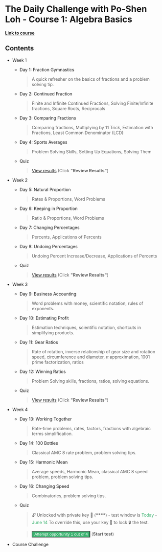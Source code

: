 # The Daily Challenge with Po-Shen Loh - Course 1: Algebra Basics

**[Link to course](https://daily.poshenloh.com/courses/1-algebra-basics)**

## Contents

-   Week 1

    -   Day 1: Fraction Gymnastics
        > A quick refresher on the basics of fractions and a problem solving tip.
    -   Day 2: Continued Fraction
        > Finite and Infinite Continued Fractions, Solving Finite/Infinite fractions, Square Roots, Reciprocals
    -   Day 3: Comparing Fractions
        > Comparing fractions, Multiplying by $11$ Trick, Estimation with Fractions, Least Common Denominator (LCD)
    -   Day 4: Sports Averages
        > Problem Solving Skills, Setting Up Equations, Solving Them
    -   Quiz
        > [View results](https://expii.onlinetests.app/assess.aspx?a=U1&guid=D700CB55C64E4FC7825C4781EC378D68) (Click **"Review Results"**)

-   Week 2

    -   Day 5: Natural Proportion
        > Rates & Proportions, Word Problems
    -   Day 6: Keeping in Proportion
        > Ratio & Proportions, Word Problems
    -   Day 7: Changing Percentages
        > Percents, Applications of Percents
    -   Day 8: Undoing Percentages
        > Undoing Percent Increase/Decrease, Applications of Percents
    -   Quiz
        > [View results](https://expii.onlinetests.app/assess.aspx?a=U1&guid=985B0C734C9D42C9BB128E74443FA447) (Click **"Review Results"**)

-   Week 3

    -   Day 9: Business Accounting
        > Word problems with money, scientific notation, rules of exponents.
    -   Day 10: Estimating Profit
        > Estimation techniques, scientific notation, shortcuts in simplifying products.
    -   Day 11: Gear Ratios
        > Rate of rotation, inverse relationship of gear size and rotation speed, circumference and diameter, $\pi$ approximation, $1001$ prime factorization, ratios
    -   Day 12: Winning Ratios
        > Problem Solving skills, fractions, ratios, solving equations.
    -   Quiz
        > [View results](https://expii.onlinetests.app/assess.aspx?a=U1&guid=BB40270BF8694EC7B1933DCA7C0C6ACC) (Click **"Review Results"**)

-   Week 4

    -   Day 13: Working Together
        > Rate-time problems, rates, factors, fractions with algebraic terms simplification.
    -   Day 14: $100$ Bottles
        > Classical AMC 8 rate problem, problem solving tips.
    -   Day 15: Harmonic Mean
        > Average speeds, Harmonic Mean, classical AMC 8 speed problem, problem solving tips.
    -   Day 16: Changing Speed
        > Combinatorics, problem solving tips.
    -   Quiz

        > 🔓 Unlocked with private key 🔑 (******\*\*\*\*******) - test window is <span style="color:mediumseagreen">Today</span> - <span style="color:mediumseagreen">June 14</span> To override this, use your key 🔑 to lock 🔒 the test.

        > <a href="https://expii.onlinetests.app/assess.aspx?id=M1W4ALGEBRA" target="_blank"><button style="background: mediumseagreen; color:#fff">Attempt opportunity 1 out of 4</button></a> (**Start test**)

        <!-- > [Attempt opportunity 1 out of 4](https://expii.onlinetests.app/assess.aspx?id=M1W4ALGEBRA) (**Start test**) -->

-   Course Challenge
<!-- > 🔒 Locked - you are not allowed to attempt the Course Challenge, as you have not met the pre-requisites in Week 4 Challenge. To override this, use your key 🔑 to unlock 🔐 the test. -->

  <!-- > 🔓 Unlocked with private key 🔑 (****************) - test window is <span style="color:mediumseagreen">Today</span> - <span style="color:mediumseagreen">July 14</span> To override this, use your key 🔑 to lock 🔒 the test.-->

  <!-- > <a href="https://expii.onlinetests.app/assess.aspx?id=M1CCALGEBRA" target="_blank"><button style="background: mediumseagreen; color:#fff; opacity:0.3" disabled>Attempt opportunity 1 out of 4</button></a> (**Start test**) -->

  <!-- > [Attempt opportunity 1 out of 4](https://expii.onlinetests.app/assess.aspx?id=M1CCALGEBRA) (**Start test**) -->
